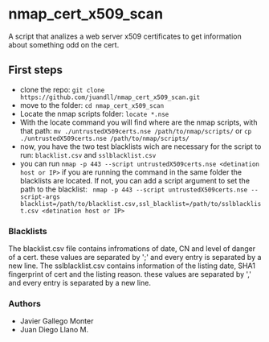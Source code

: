 # nmap_cert_x509_scan
A script that analizes a web server x509 certificates to get information about something odd on the cert.

## First steps
- clone the repo: ```git clone https://github.com/juandll/nmap_cert_x509_scan.git```
- move to the folder: ```cd nmap_cert_x509_scan```
- Locate the nmap scripts folder: ``` locate *.nse ```
- With the locate command you will find where are the nmap scripts, with that path: ``` mv ./untrustedX509certs.nse /path/to/nmap/scripts/ ``` or ``` cp ./untrustedX509certs.nse /path/to/nmap/scripts/ ``` 
- now, you have the two test blacklists wich are necessary for the script to run: ```blacklist.csv``` and ```sslblacklist.csv```
- you can run ```nmap -p 443 --script untrustedX509certs.nse <detination host or IP>``` if you are running the command in the same folder the blacklists are located. If not, you can add a script argument to set the path to the blacklist: ``` nmap -p 443 --script untrustedX509certs.nse --script-args blacklist=/path/to/blacklist.csv,ssl_blacklist=/path/to/sslblacklist.csv <detination host or IP>```

### Blacklists
The blacklist.csv file contains infromations of date, CN and level of danger of a cert. these values are separated by ';' and every entry is separated by a new line.
The sslblacklist.csv contains information of the listing date, SHA1 fingerprint of cert and the listing reason. these values are separated by ',' and every entry is separated by a new line.

### Authors
-  Javier Gallego Monter
- Juan Diego Llano M.
